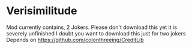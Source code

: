 # Verisimilitude
 Mod currently contains, 2 Jokers.
 Please don't download this yet it is severely unfinished I doubt you want to download this just for two jokers
 Depends on  https://github.com/colonthreeing/CreditLib
